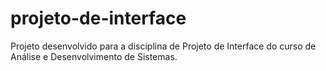# projeto-de-interface
Projeto desenvolvido para a disciplina de Projeto de Interface do curso de Análise e Desenvolvimento de Sistemas.
